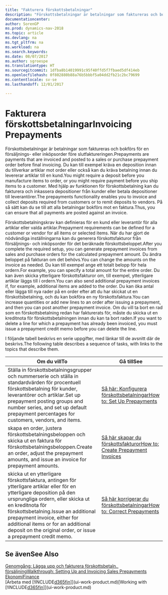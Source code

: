 ```yaml
---
title: "Fakturera förskottsbetalningar"
description: "Förskottsbetalningar är betalningar som faktureras och bokförs för en försäljnings- eller inköpsorder före slutfaktureringen. Du kan till exempel kräva en deposition innan du tillverkar artiklar mot order eller också kan du kräva betalning innan du levererar artiklar till en kund. Med hjälp av funktionen för förskottsbetalning kan du fakturera och inkassera depositioner från kunder eller betala depositioner till leverantörer. På så sätt kan du se till att alla betalningar bokförs mot en faktura."
documentationcenter: 
author: SorenGP
ms.prod: dynamics-nav-2018
ms.topic: article
ms.devlang: na
ms.tgt_pltfrm: na
ms.workload: na
ms.search.keywords: 
ms.date: 08/07/2017
ms.author: sgroespe
ms.translationtype: HT
ms.sourcegitcommit: 1dfba8b14019991c95f40ffd5f7fbaed5df414eb
ms.openlocfilehash: 0f802880b88a76b5bbbf5a04dd2fb21c2bc79699
ms.contentlocale: sv-se
ms.lasthandoff: 12/01/2017

---
```

# <a name="invoicing-prepayments"></a><span data-ttu-id="1f7d5-106">Fakturera förskottsbetalningar</span><span class="sxs-lookup"><span data-stu-id="1f7d5-106">Invoicing Prepayments</span></span>
<span data-ttu-id="1f7d5-107">Förskottsbetalningar är betalningar som faktureras och bokförs för en försäljnings- eller inköpsorder före slutfaktureringen.</span><span class="sxs-lookup"><span data-stu-id="1f7d5-107">Prepayments are payments that are invoiced and posted to a sales or purchase prepayment order before final invoicing.</span></span> <span data-ttu-id="1f7d5-108">Du kan till exempel kräva en deposition innan du tillverkar artiklar mot order eller också kan du kräva betalning innan du levererar artiklar till en kund.</span><span class="sxs-lookup"><span data-stu-id="1f7d5-108">You might require a deposit before you manufacture items to order, or you might require payment before you ship items to a customer.</span></span> <span data-ttu-id="1f7d5-109">Med hjälp av funktionen för förskottsbetalning kan du fakturera och inkassera depositioner från kunder eller betala depositioner till leverantörer.</span><span class="sxs-lookup"><span data-stu-id="1f7d5-109">The prepayments functionality enables you to invoice and collect deposits required from customers or to remit deposits to vendors.</span></span> <span data-ttu-id="1f7d5-110">På så sätt kan du se till att alla betalningar bokförs mot en faktura.</span><span class="sxs-lookup"><span data-stu-id="1f7d5-110">Thus, you can ensure that all payments are posted against an invoice.</span></span>  

 <span data-ttu-id="1f7d5-111">Förskottsbetalningskrav kan definieras för en kund eller leverantör för alla artiklar eller valda artiklar.</span><span class="sxs-lookup"><span data-stu-id="1f7d5-111">Prepayment requirements can be defined for a customer or vendor for all items or selected items.</span></span> <span data-ttu-id="1f7d5-112">När du har gjort de nödvändiga inställningarna kan du generera förskottsfakturor från försäljnings- och inköpsorder för det beräknade förskottsbeloppet.</span><span class="sxs-lookup"><span data-stu-id="1f7d5-112">After you complete the required setup, you can generate prepayment invoices from sales and purchase orders for the calculated prepayment amount.</span></span> <span data-ttu-id="1f7d5-113">Du ändra beloppet på fakturan om det behövs.</span><span class="sxs-lookup"><span data-stu-id="1f7d5-113">You can change the amounts on the invoice as needed.</span></span> <span data-ttu-id="1f7d5-114">Du kan till exempel ange ett totalt belopp för hela ordern.</span><span class="sxs-lookup"><span data-stu-id="1f7d5-114">For example, you can specify a total amount for the entire order.</span></span> <span data-ttu-id="1f7d5-115">Du kan även skicka ytterligare förskottsfakturor om, till exempel, ytterligare artiklar läggs till i ordern.</span><span class="sxs-lookup"><span data-stu-id="1f7d5-115">You can also send additional prepayment invoices if, for example, additional items are added to the order.</span></span> <span data-ttu-id="1f7d5-116">Du kan öka antal eller lägga till nya rader på en order efter att du har skickat ut en förskottsbetalning, och du kan bokföra en ny förskottsfaktura.</span><span class="sxs-lookup"><span data-stu-id="1f7d5-116">You can increase quantities or add new lines to an order after issuing a prepayment, and then you can post another prepayment invoice.</span></span> <span data-ttu-id="1f7d5-117">Om du vill ta bort en rad som en förskottsbetalning redan har fakturerats för, måste du skicka ut en kreditnota för förskottsbetalningen innan du kan ta bort raden.</span><span class="sxs-lookup"><span data-stu-id="1f7d5-117">If you want to delete a line for which a prepayment has already been invoiced, you must issue a prepayment credit memo before you can delete the line.</span></span>  

 <span data-ttu-id="1f7d5-118">I följande tabell beskrivs en serie uppgifter, med länkar till de avsnitt där de beskrivs.</span><span class="sxs-lookup"><span data-stu-id="1f7d5-118">The following table describes a sequence of tasks, with links to the topics that describe them.</span></span>

|<span data-ttu-id="1f7d5-119">**Om du vill**</span><span class="sxs-lookup"><span data-stu-id="1f7d5-119">**To**</span></span>|<span data-ttu-id="1f7d5-120">**Gå till**</span><span class="sxs-lookup"><span data-stu-id="1f7d5-120">**See**</span></span>|  
|------------|-------------|  
|<span data-ttu-id="1f7d5-121">Ställa in förskottsbetalningsgrupper och nummerserie och ställa in standardvärden för procentuell förskottsbetalning för kunder, leverantörer och artiklar.</span><span class="sxs-lookup"><span data-stu-id="1f7d5-121">Set up prepayment posting groups and number series, and set up default prepayment percentages for customers, vendors, and items.</span></span>|[<span data-ttu-id="1f7d5-122">Så här: Konfigurera förskottsbetalningar</span><span class="sxs-lookup"><span data-stu-id="1f7d5-122">How to: Set Up Prepayments</span></span>](finance-set-up-prepayments.md)|
|<span data-ttu-id="1f7d5-123">skapa en order, justera förskottsbetalningsbeloppen och skicka ut en faktura för förskottsbetalningsbeloppen.</span><span class="sxs-lookup"><span data-stu-id="1f7d5-123">Create an order, adjust the prepayment amounts, and issue an invoice for prepayment amounts.</span></span>|[<span data-ttu-id="1f7d5-124">Så här skapar du förskottsfakturor</span><span class="sxs-lookup"><span data-stu-id="1f7d5-124">How to: Create Prepayment Invoices</span></span>](finance-how-to-create-prepayment-invoices.md)|  
|<span data-ttu-id="1f7d5-125">skicka ut en ytterligare förskottsfaktura, antingen för ytterligare artiklar eller för en ytterligare deposition på den ursprungliga ordern, eller skicka ut en kreditnota för förskottsbetalning.</span><span class="sxs-lookup"><span data-stu-id="1f7d5-125">Issue an additional prepayment invoice, either for additional items or for an additional deposit on the original order, or issue a prepayment credit memo.</span></span>|[<span data-ttu-id="1f7d5-126">Så här korrigerar du förskottsbetalningar</span><span class="sxs-lookup"><span data-stu-id="1f7d5-126">How to: Correct Prepayments</span></span>](finance-how-to-correct-prepayments.md)|  

## <a name="see-also"></a><span data-ttu-id="1f7d5-127">Se även</span><span class="sxs-lookup"><span data-stu-id="1f7d5-127">See Also</span></span>  
[<span data-ttu-id="1f7d5-128">Genomgång: Lägga upp och fakturera förskottsbetaln., försäljning</span><span class="sxs-lookup"><span data-stu-id="1f7d5-128">Walkthrough: Setting Up and Invoicing Sales Prepayments</span></span>](walkthrough-setting-up-and-invoicing-sales-prepayments.md)  
[<span data-ttu-id="1f7d5-129">Ekonomi</span><span class="sxs-lookup"><span data-stu-id="1f7d5-129">Finance</span></span>](finance.md)  
<span data-ttu-id="1f7d5-130">[Arbeta med [!INCLUDE[d365fin](includes/d365fin_md.md)]](ui-work-product.md)</span><span class="sxs-lookup"><span data-stu-id="1f7d5-130">[Working with [!INCLUDE[d365fin](includes/d365fin_md.md)]](ui-work-product.md)</span></span>

